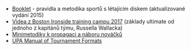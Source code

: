 - [Booklet](http://bit.ly/metodikafrisbee) - pravidla a metodika sportů s létajícím diskem (aktualizované vydání 2015)
- [Videa z Boston Ironside training campu 2017](https://inner-wisdom.thinkific.com/courses/ironside-tc) (základy ultimate od jednoho z kapitánů týmu, Russella Wallacka)
- [Minimetodiky k propagaci a náboru nováčků](https://drive.google.com/drive/u/0/folders/0B_doZ7o7GyWucWFlcVlEaTRWOWM)
- [UPA Manual of Tournament Formats](https://www.cs.rochester.edu/u/ferguson/ultimate/upa-formats/)
